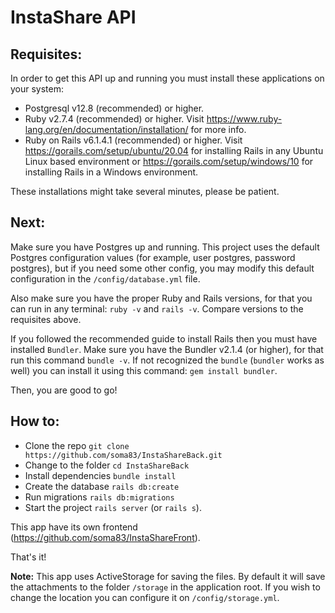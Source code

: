 # InstaShare API

## Requisites:
In order to get this API up and running you must install these applications on your system:

* Postgresql v12.8 (recommended) or higher.
* Ruby v2.7.4 (recommended) or higher. Visit https://www.ruby-lang.org/en/documentation/installation/ for more info.
* Ruby on Rails v6.1.4.1 (recommended) or higher. Visit https://gorails.com/setup/ubuntu/20.04 for installing Rails in any Ubuntu Linux based environment or https://gorails.com/setup/windows/10 for installing Rails in a Windows environment.

These installations might take several minutes, please be patient.

## Next:
Make sure you have Postgres up and running. This project uses the default Postgres configuration values (for example, user postgres, password postgres), but if you need some other config, you may modify this default configuration in the `/config/database.yml` file.

Also make sure you have the proper Ruby and Rails versions, for that you can run in any terminal: `ruby -v` and `rails -v`. Compare versions to the requisites above.

If you followed the recommended guide to install Rails then you must have installed `Bundler`. Make sure you have the Bundler v2.1.4 (or higher), for that run this command `bundle -v`. If not recognized the `bundle` (`bundler` works as well) you can install it using this command: `gem install bundler`.

Then, you are good to go!

## How to:
* Clone the repo `git clone https://github.com/soma83/InstaShareBack.git`
* Change to the folder `cd InstaShareBack`
* Install dependencies `bundle install`
* Create the database `rails db:create`
* Run migrations `rails db:migrations`
* Start the project `rails server` (or `rails s`).

This app have its own frontend (https://github.com/soma83/InstaShareFront).

That's it!

**Note:**
This app uses ActiveStorage for saving the files. By default it will save the attachments to the folder `/storage` in the application root. If you wish to change the location you can configure it on `/config/storage.yml`.
